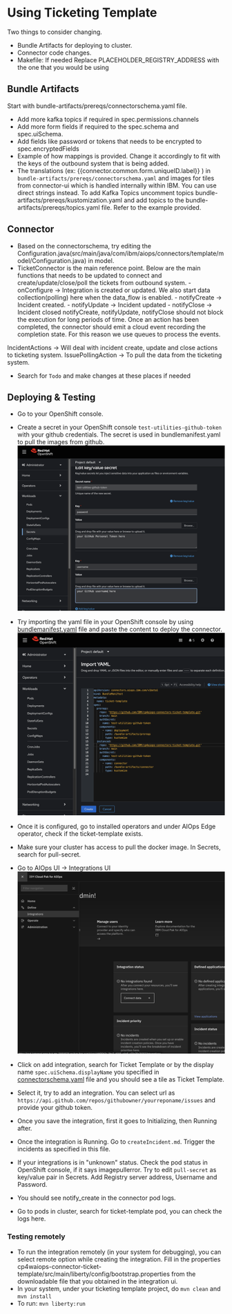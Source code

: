 # Using Ticketing Template

Two things to consider changing.
- Bundle Artifacts for deploying to cluster.
- Connector code changes.
- Makefile: If needed Replace PLACEHOLDER_REGISTRY_ADDRESS with the one that you would be using

## Bundle Artifacts

Start with bundle-artifacts/prereqs/connectorschema.yaml file. 
- Add more kafka topics if required in spec.permissions.channels
- Add more form fields if required to the spec.schema and spec.uiSchema. 
- Add fields like password or tokens that needs to be encrypted to spec.encryptedFields
- Example of how mappings is provided. Change it accordingly to fit with the keys of the outbound system that is being added.
- The translations (ex: {{connector.common.form.uniqueID.label}} ) in ```bundle-artifacts/prereqs/connectorschema.yaml``` and images for tiles from connector-ui which is handled internally within IBM. You can use direct strings instead.
To add Kafka Topics uncomment topics bundle-artifacts/prereqs/kustomization.yaml and add topics to the bundle-artifacts/prereqs/topics.yaml file. Refer to the example provided.

## Connector
- Based on the connectorschema, try editing the Configuration.java(src/main/java/com/ibm/aiops/connectors/template/model/Configuration.java) in model.
- TicketConnector is the main reference point. Below are the main functions that needs to be updated to connect and create/update/close/poll the tickets from outbound system.
        - onConfigure -> Integration is created or updated. We also start data collection(polling) here when the data_flow is enabled.
        - notifyCreate -> Incident created.
        - notifyUpdate -> Incident updated
        - notifyClose -> Incident closed
notifyCreate, notifyUpdate, notifyClose should not block the execution for long periods of time. Once an action has been completed, the connector should emit a cloud event recording the completion state. For this reason we use queues to process the events.

IncidentActions -> Will deal with incident create, update and close actions to ticketing system. 
IssuePollingAction -> To pull the data from the ticketing system.
- Search for `Todo` and make changes at these places if needed

## Deploying & Testing
- Go to your OpenShift console.
- Create a secret in your OpenShift console `test-utilities-github-token` with your github credentials. The secret is used in bundlemanifest.yaml to pull the images from github.
![Add secret test-utilities-github-token](images/GHsecret.png)

- Try importing the yaml file in your OpenShift console by using [bundlemanifest.yaml](bundlemanifest.yaml) file and paste the content to deploy the connector.
![Import bundlemanifest yaml file](images/import_bundlemanifest.png)

- Once it is configured, go to installed operators and under AIOps Edge operator, check if the ticket-template exists. 
- Make sure your cluster has access to pull the docker image. In Secrets, search for pull-secret. 
- Go to AIOps UI -> Integrations UI
![Integrations UI](images/IntegrationsUI.png)
- Click on add integration, search for Ticket Template or by the display name ```spec.uiSchema.displayName``` you specified in [connectorschema.yaml](bundle-artifacts/prereqs/connectorschema.yaml) file and you should see a tile as Ticket Template.
- Select it, try to add an integration. You can select url as `https://api.github.com/repos/githubowner/yourreponame/issues` and provide your github token. 
- Once you save the integration, first it goes to Initializing, then Running after.
- Once the integration is Running. Go to `createIncident.md`. Trigger the incidents as specified in this file.
- If your integrations is in "unknown" status. Check the pod status in OpenShift console, if it says imagepullerror. Try to edit `pull-secret` as key/value pair in Secrets. Add Registry server address, Username and Password.
- You should see notify_create in the connector pod logs.
- Go to pods in cluster, search for ticket-template pod, you can check the logs here.

### Testing remotely
- To run the integration remotely (in your system for debugging), you can select remote option while creating the integration. Fill in the properties cp4waiops-connector-ticket-template/src/main/liberty/config/bootstrap.properties from the downloadable file that you obtained in the integration ui.
- In your system, under your ticketing template project, do `mvn clean` and `mvn install`
- To run: `mvn liberty:run`


